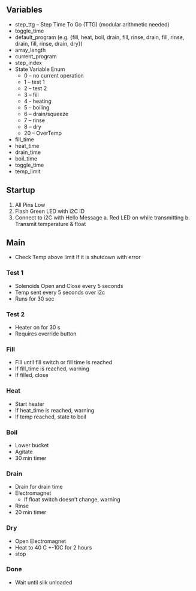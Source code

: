 ## Variables      
+ step_ttg – Step Time To Go (TTG) (modular
arithmetic needed)        
+ toggle_time
+ default_program (e.g. {fill, heat, boil, drain,
fill, rinse, drain, fill, rinse, drain, fill, rinse, drain, dry})        
+ array_length        
+ current_program
+ step_index
+ State Variable Enum 
  - 0 – no current operation
  - 1 – test 1
  - 2 – test 2
  - 3 – fill
  - 4 - heating
  - 5 – boiling
  - 6 – drain/squeeze
  - 7 – rinse
  - 8 – dry
  - 20 – OverTemp      
+ fill_time
+ heat_time     
+ drain_time
+ boil_time
+ toggle_time
+ temp_limit

## Startup

1.  All Pins Low
2.  Flash Green LED with i2C ID
3.  Connect to i2C with Hello Message
  a.  Red LED on while transmitting
  b.  Transmit temperature & float

## Main  
+ Check Temp above limit If it is shutdown with error

### Test 1
+ Solenoids Open and Close every 5 seconds
+ Temp sent every 5 seconds over i2c
+ Runs for 30 sec

### Test 2
+ Heater on for 30 s
+ Requires override button

### Fill
+ Fill until fill switch or fill time is reached
+ If fill_time is reached, warning
+ If filled, close

### Heat

+ Start heater
+  If heat_time is reached, warning
+  If temp reached, state to boil

### Boil
+ Lower bucket
+ Agitate
+ 30 min timer

### Drain
+ Drain for drain time
+ Electromagnet
  - If float switch doesn’t change, warning
+ Rinse
+ 20 min timer

### Dry
+ Open Electromagnet
+ Heat to 40 C +-10C for 2 hours
+ stop

### Done
+ Wait until silk unloaded

 

 

 
